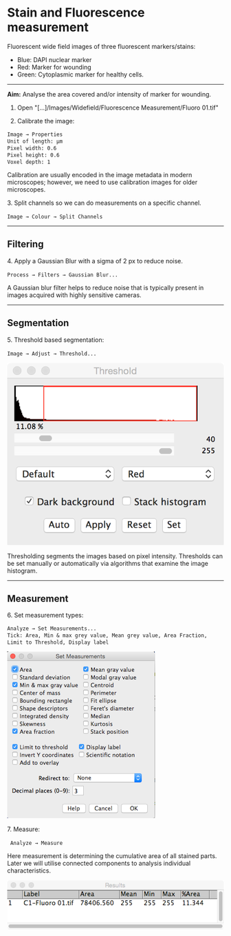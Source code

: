 # Stain and Fluorescence measurement
Fluorescent wide field images of three fluorescent markers/stains:

* Blue: DAPI nuclear marker
* Red: Marker for wounding
* Green: Cytoplasmic marker for healthy cells.

---

**Aim:**
Analyse the area covered and/or intensity of marker for wounding. 

1. Open "[...]/Images/Widefield/Fluorescence Measurement/Fluoro 01.tif" 

2. Calibrate the image:

```
Image → Properties
Unit of length: µm
Pixel width: 0.6
Pixel height: 0.6
Voxel depth: 1
```

Calibration are usually encoded in the image metadata in modern microscopes; however, we need to use calibration images for older microscopes. 

<p>3. Split channels so we can do measurements on a specific channel.</p>

`Image → Colour → Split Channels`

---

## Filtering

<p>4. Apply a Gaussian Blur with a sigma of 2 px to reduce noise.</p>

`Process → Filters → Gaussian Blur...`

A Gaussian blur filter helps to reduce noise that is typically present in images acquired with highly sensitive cameras.

---

## Segmentation

<p>5. Threshold based segmentation:</p>

`Image → Adjust → Threshold...`

![](../images/demo1/threshold.png)

Thresholding segments the images based on pixel intensity. Thresholds can be set manually or automatically via algorithms that examine the image histogram.

---

## Measurement

<p>6. Set measurement types:</p>

```
Analyze → Set Measurements...
Tick: Area, Min & max grey value, Mean grey value, Area Fraction, Limit to Threshold, Display label 
```

![](../images/demo1/set_measurements.png)


<p>7. Measure:</p>

` Analyze → Measure`

Here measurement is determining the cumulative area of all stained parts. Later we will utilise connected components to analysis individual characteristics.

![](../images/demo1/fluoro_measure_result.png)

